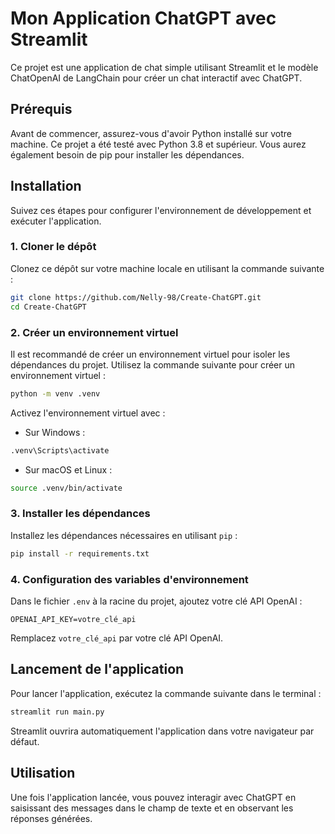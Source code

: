 
# Mon Application ChatGPT avec Streamlit

Ce projet est une application de chat simple utilisant Streamlit et le modèle ChatOpenAI de LangChain pour créer un chat interactif avec ChatGPT.

## Prérequis

Avant de commencer, assurez-vous d'avoir Python installé sur votre machine. Ce projet a été testé avec Python 3.8 et supérieur. Vous aurez également besoin de pip pour installer les dépendances.

## Installation

Suivez ces étapes pour configurer l'environnement de développement et exécuter l'application.

### 1. Cloner le dépôt

Clonez ce dépôt sur votre machine locale en utilisant la commande suivante :

```bash
git clone https://github.com/Nelly-98/Create-ChatGPT.git
cd Create-ChatGPT
```

### 2. Créer un environnement virtuel

Il est recommandé de créer un environnement virtuel pour isoler les dépendances du projet. Utilisez la commande suivante pour créer un environnement virtuel :

```bash
python -m venv .venv
```

Activez l'environnement virtuel avec :

- Sur Windows :

```bash
.venv\Scripts\activate
```

- Sur macOS et Linux :

```bash
source .venv/bin/activate
```

### 3. Installer les dépendances

Installez les dépendances nécessaires en utilisant `pip` :

```bash
pip install -r requirements.txt
```

### 4. Configuration des variables d'environnement

Dans le fichier `.env` à la racine du projet, ajoutez votre clé API OpenAI :

```plaintext
OPENAI_API_KEY=votre_clé_api
```

Remplacez `votre_clé_api` par votre clé API OpenAI.

## Lancement de l'application

Pour lancer l'application, exécutez la commande suivante dans le terminal :

```bash
streamlit run main.py
```

Streamlit ouvrira automatiquement l'application dans votre navigateur par défaut. 

## Utilisation

Une fois l'application lancée, vous pouvez interagir avec ChatGPT en saisissant des messages dans le champ de texte et en observant les réponses générées.

